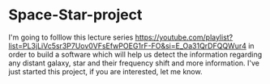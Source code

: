 # Space-Star-project

I'm going to folllow this lecture series https://youtube.com/playlist?list=PL3jLiVc5sr3P7Uov0VFsEfwPOEG1rF-FO&si=E_Oa31QrDFQQWur4 in order to build a software which will help us detect the information regarding any distant galaxy, star and their frequency shift and more information. I've just started this project, if you are interested, let me know. 
